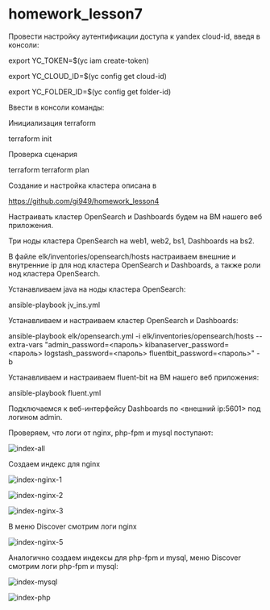 # homework_lesson7
Провести настройку аутентификации доступа к yandex cloud-id, введя в консоли:

export YC_TOKEN=$(yc iam create-token)

export YC_CLOUD_ID=$(yc config get cloud-id)

export YC_FOLDER_ID=$(yc config get folder-id)

Ввести в консоли команды:

Инициализация terraform

terraform init

Проверка сценария

terraform terraform plan

Создание и настройка кластера описана в

https://github.com/gi949/homework_lesson4

Настраивать кластер OpenSearch и Dashboards будем на ВМ нашего веб приложения.

Три ноды кластера OpenSearch на web1, web2, bs1, Dashboards на bs2.

В файле elk/inventories/opensearch/hosts настраиваем внешние и внутренние ip для нод кластера OpenSearch и Dashboards,
а также роли нод кластера OpenSearch.

Устанавливаем java на ноды кластера OpenSearch:

ansible-playbook jv_ins.yml

Устанавливаем и настраиваем кластер OpenSearch и Dashboards:

ansible-playbook elk/opensearch.yml -i elk/inventories/opensearch/hosts --extra-vars "admin_password=<пароль> kibanaserver_password=<пароль> logstash_password=<пароль> fluentbit_password=<пароль>" -b

Устанавливаем и настраиваем fluent-bit на ВМ нашего веб приложения:

ansible-playbook fluent.yml

Подключаемся к веб-интерфейсу Dashboards по <внешний ip:5601> под логином admin.

Проверяем, что логи от nginx, php-fpm и mysql поступают:


![index-all](https://github.com/gi949/homework_lesson7/assets/94520051/9b8b04ca-590c-40b6-8634-5c31151f8d7f)

Создаем индекс для nginx

![index-nginx-1](https://github.com/gi949/homework_lesson7/assets/94520051/ce95a68c-2435-4a08-a2b1-cdae0a03125e)

![index-nginx-2](https://github.com/gi949/homework_lesson7/assets/94520051/6e504d73-89d8-4f51-8f3b-0be5fafd044b)

![index-nginx-3](https://github.com/gi949/homework_lesson7/assets/94520051/bb458582-6c62-4ac1-897a-256d8483a309)

В меню Discover смотрим логи nginx

![index-nginx-5](https://github.com/gi949/homework_lesson7/assets/94520051/60248636-28f1-4e22-ae5f-b6541075734d)

Аналогично создаем индексы для php-fpm и mysql, меню Discover смотрим логи php-fpm и mysql:

![index-mysql](https://github.com/gi949/homework_lesson7/assets/94520051/0f3f544a-ba43-43ff-8fa8-fe0acf9ea77b)

![index-php](https://github.com/gi949/homework_lesson7/assets/94520051/313b83fb-a491-4376-8f8d-8d233d555b97)

